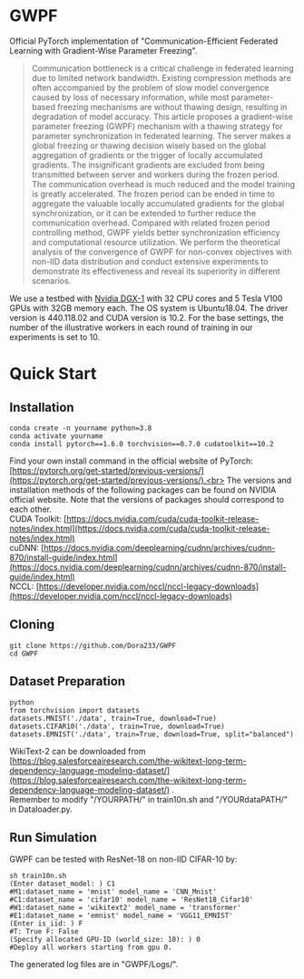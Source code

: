 # GWPF
Official PyTorch implementation of "Communication-Efficient Federated Learning with Gradient-Wise Parameter Freezing".<br>
>Communication bottleneck is a critical challenge in federated learning due to limited network bandwidth. Existing compression methods are often accompanied by the problem of slow model convergence caused by loss of necessary information, while most parameter-based freezing mechanisms are without thawing design, resulting in degradation of model accuracy. This article proposes a gradient-wise parameter freezing (GWPF) mechanism with a thawing strategy for parameter synchronization in federated learning. The server makes a global freezing or thawing decision wisely based on the global aggregation of gradients or the trigger of locally accumulated gradients. The insignificant gradients are excluded from being transmitted between server and workers during the frozen period. The communication overhead is much reduced and the model training is greatly accelerated. The frozen period can be ended in time to aggregate the valuable locally accumulated gradients for the global synchronization, or it can be extended to further reduce the communication overhead. Compared with related frozen period controlling method, GWPF yields better synchronization efficiency and computational resource utilization. We perform the theoretical analysis of the convergence of GWPF for non-convex objectives with non-IID data distribution and conduct extensive experiments to demonstrate its effectiveness and reveal its superiority in different scenarios.<br>

We use a testbed with [Nvidia DGX-1](https://www.nvidia.cn/data-center/dgx-1/) with 32 CPU cores and 5 Tesla V100 GPUs with 32GB memory each. 
The OS system is Ubuntu18.04. The driver version is 440.118.02 and CUDA version is 10.2.
For the base settings, the number of the illustrative workers in each round of training in our experiments is set to 10.<br>
# Quick Start
## Installation
```
conda create -n yourname python=3.8
conda activate yourname
conda install pytorch==1.6.0 torchvision==0.7.0 cudatoolkit==10.2
```
Find your own install command in the official website of PyTorch: [https://pytorch.org/get-started/previous-versions/](https://pytorch.org/get-started/previous-versions/).<br>
The versions and installation methods of the following packages can be found on NVIDIA official website. Note that the versions of packages should correspond to each other.<br>
CUDA Toolkit: [https://docs.nvidia.com/cuda/cuda-toolkit-release-notes/index.html](https://docs.nvidia.com/cuda/cuda-toolkit-release-notes/index.html)<br>
cuDNN: [https://docs.nvidia.com/deeplearning/cudnn/archives/cudnn-870/install-guide/index.html](https://docs.nvidia.com/deeplearning/cudnn/archives/cudnn-870/install-guide/index.html)<br>
NCCL: [https://developer.nvidia.com/nccl/nccl-legacy-downloads](https://developer.nvidia.com/nccl/nccl-legacy-downloads)<br>
## Cloning
```
git clone https://github.com/Dora233/GWPF
cd GWPF
```
## Dataset Preparation
```
python
from torchvision import datasets
datasets.MNIST('./data', train=True, download=True)
datasets.CIFAR10('./data', train=True, download=True)
datasets.EMNIST('./data', train=True, download=True, split="balanced")
```
WikiText-2 can be downloaded from 
[https://blog.salesforceairesearch.com/the-wikitext-long-term-dependency-language-modeling-dataset/](https://blog.salesforceairesearch.com/the-wikitext-long-term-dependency-language-modeling-dataset/) .<br>
Remember to modify "/YOURPATH/" in train10n.sh and "/YOURdataPATH/" in Dataloader.py.

## Run Simulation
GWPF can be tested with ResNet-18 on non-IID CIFAR-10 by:
```
sh train10n.sh
(Enter dataset_model: ) C1
#M1:dataset_name = 'mnist' model_name = 'CNN_Mnist'
#C1:dataset_name = 'cifar10' model_name = 'ResNet18_Cifar10'
#W1:dataset_name = 'wikitext2' model_name = 'transformer'
#E1:dataset_name = 'emnist' model_name = 'VGG11_EMNIST'
(Enter is_iid: ) F
#T: True F: False
(Specify allocated GPU-ID (world_size: 10): ) 0
#Deploy all workers starting from gpu 0.
```
The generated log files are in "GWPF/Logs/".